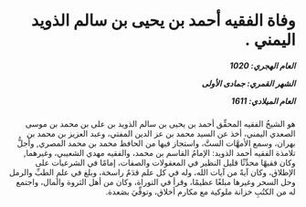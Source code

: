 <h1 dir="rtl">وفاة الفقيه أحمد بن يحيى بن سالم الذويد اليمني .</h1>

<h5 dir="rtl">العام الهجري:  1020

الشهر القمري: جمادى الأولى

العام الميلادي: 1611</h5>

<p dir="rtl">هو الشيخُ الفقيه المحقِّق أحمد بن يحيى بن سالم الذويد بن على بن محمد بن موسى الصعدي اليمني، أخذ عن السيد محمد بن عز الدين المفتي، وعبد العزيز بن محمد بن بهران، وسمع الأمهَّات الستَّ، واستجاز فيها من الحافظ محمد بن محمد المصري, وأجلُّ تلامذة الفقيه أحمد الذويد: الإمامُ القاسم بن محمد، والفقيه مهدي الشعيبي، وغيرهما, وكان فقيهًا محدِّثًا قليل النظير في المعقولات والصفات، إمامًا في الشرعيات على الإطلاق، وكان آيةً من آيات الله، وله في كل علم قدَمٌ راسخة، وبلغ في علمِ الطبِّ والرمل وحل السحر وغيرها مبلغًا عظيمًا، وقرأ في التوراة، وكان من أهل الثروة والمال، واجتمع له من الكتُبِ خزانة ملوكية مع مكارم أخلاق، وتوفِّيَ بصَعدة.</p></br>

